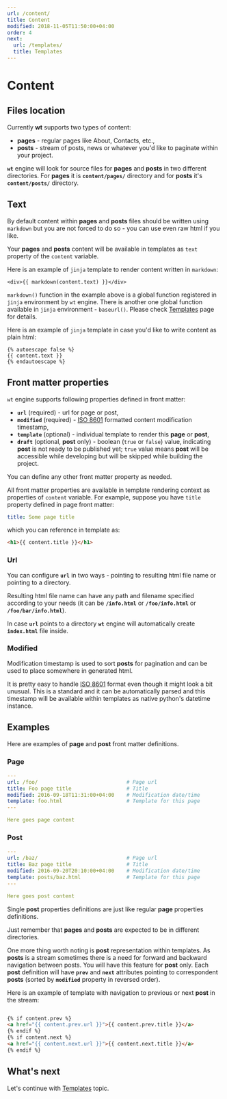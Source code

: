 ```yaml
---
url: /content/
title: Content
modified: 2018-11-05T11:50:00+04:00
order: 4
next:
  url: /templates/
  title: Templates
---
```


# Content

## Files location

Currently **wt** supports two types of content:

- **pages** - regular pages like About, Contacts, etc.,
- **posts** - stream of posts, news or whatever you'd like to paginate within
  your project.

**`wt`** engine will look for source files for **pages** and **posts** in
two different directories.
For **pages** it is **`content/pages/`** directory and for **posts** it's
**`content/posts/`** directory.

## Text

By default content within **pages** and **posts** files should be written using
`markdown` but you are not forced to do so - you can use even raw html if you
like.

Your **pages** and **posts** content will be available in templates as `text`
property of the `content` variable.

Here is an example of `jinja` template to render content written in `markdown`:

```jinja
<div>{{ markdown(content.text) }}</div>
```

`markdown()` function in the example above is a global function registered in
`jinja` environment by `wt` engine. There is another one global function
available in `jinja` environment - `baseurl()`. Please check
[Templates][wt-templates] page for details.

Here is an example of `jinja` template in case you'd like to write content as
plain html:

```jinja
{% autoescape false %}
{{ content.text }}
{% endautoescape %}
```

## Front matter properties

`wt` engine supports following properties defined in front matter:

- **`url`** (required) - url for page or post,
- **`modified`** (required) - [ISO 8601][iso8601] formatted content
    modification timestamp,
- **`template`** (optional) - individual template to render this **page** or
    **post**,
- **`draft`** (optional, **post** only) - boolean (`true` or `false`) value,
    indicating **post** is not ready to be published yet; `true` value means
    **post** will be accessible while developing but will be skipped while
    building the project.

You can define any other front matter property as needed.

All front matter properties are available in template rendering context as
properties of `content` variable. For example, suppose you have `title`
property defined in page front matter:

```yaml
title: Some page title
```

which you can reference in template as:

```html
<h1>{{ content.title }}</h1>
```

### Url

You can configure **`url`** in two ways - pointing to resulting html file name
or pointing to a directory.

Resulting html file name can have any path and filename specified according to
your needs (it can be **`/info.html`** or **`/foo/info.html`** or
**`/foo/bar/info.html`**).

In case **`url`** points to a directory **`wt`** engine will automatically
create **`index.html`** file inside.

### Modified

Modification timestamp is used to sort **posts** for pagination and can be used
to place somewhere in generated html.

It is pretty easy to handle [ISO 8601][iso8601] format even though it might
look a bit unusual. This is a standard and it can be automatically parsed and
this timestamp will be available within templates as native python's datetime
instance.

## Examples

Here are examples of **page** and **post** front matter definitions.

### Page

```yaml
---
url: /foo/                             # Page url
title: Foo page title                  # Title
modified: 2016-09-18T11:31:00+04:00    # Modification date/time
template: foo.html                     # Template for this page
---

Here goes page content
```

### Post

```yaml
---
url: /baz/                             # Page url
title: Baz page title                  # Title
modified: 2016-09-20T20:10:00+04:00    # Modification date/time
template: posts/baz.html               # Template for this page
---

Here goes post content
```

Single **post** properties definitions are just like regular **page**
properties definitions.

Just remember that **pages** and **posts** are expected to be in different
directories.

One more thing worth noting is **post** representation within templates.
As **posts** is a stream sometimes there is a need for forward and backward
navigation between posts. You will have this feature for **post** only. Each
**post** definition will have **`prev`** and **`next`** attributes pointing to
correspondent **posts** (sorted by **`modified`** property in reversed order).

Here is an example of template with navigation to previous or next **post**
in the stream:

```html

{% if content.prev %}
<a href="{{ content.prev.url }}">{{ content.prev.title }}</a>
{% endif %}
{% if content.next %}
<a href="{{ content.next.url }}">{{ content.next.title }}</a>
{% endif %}

```

## What's next

Let's continue with [Templates][wt-templates] topic.


[iso8601]: https://en.wikipedia.org/wiki/ISO_8601
[wt-templates]: /templates/
[wt-configuration]: /configuration/#templates
